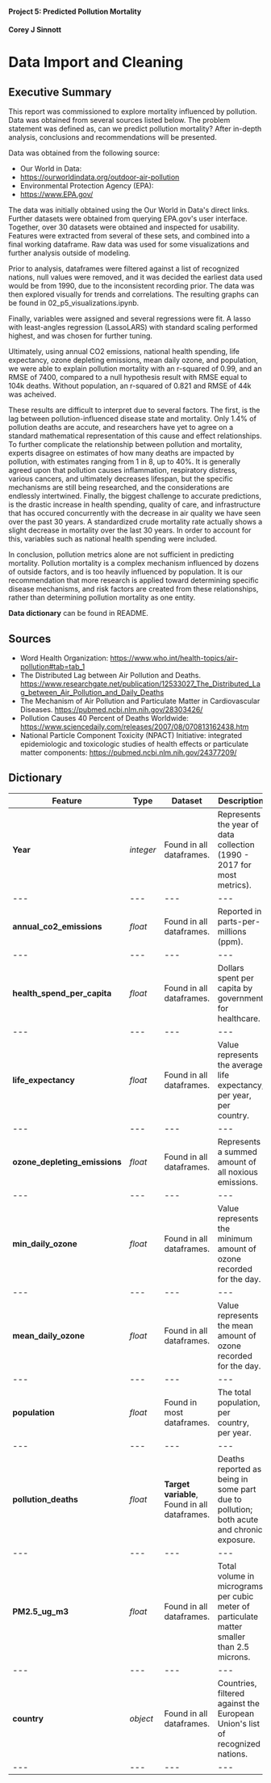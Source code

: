 #### Project 5: Predicted Pollution Mortality
#### Corey J Sinnott
# Data Import and Cleaning

## Executive Summary

This report was commissioned to explore mortality influenced by pollution. Data was obtained from several sources listed below. The problem statement was defined as, can we predict pollution mortality? After in-depth analysis, conclusions and recommendations will be presented.

Data was obtained from the following source:
- Our World in Data: 
 - https://ourworldindata.org/outdoor-air-pollution
- Environmental Protection Agency (EPA): 
 - https://www.EPA.gov/
 
The data was initially obtained using the Our World in Data's direct links. Further datasets were obtained from querying EPA.gov's user interface. Together, over 30 datasets were obtained and inspected for usability. Features were extracted from several of these sets, and combined into a final working dataframe. Raw data was used for some visualizations and further analysis outside of modeling.

Prior to analysis, dataframes were filtered against a list of recognized nations, null values were removed, and it was decided the earliest data used would be from 1990, due to the inconsistent recording prior. The data was then explored visually for trends and correlations. The resulting graphs can be found in 02_p5_visualizations.ipynb.

Finally, variables were assigned and several regressions were fit. A lasso with least-angles regression (LassoLARS) with standard scaling performed highest, and was chosen for further tuning. 

Ultimately, using annual CO2 emissions, national health spending, life expectancy, ozone depleting emissions, mean daily ozone, and population, we were able to explain pollution mortality with an r-squared of 0.99, and an RMSE of 7400, compared to a null hypothesis result with RMSE equal to 104k deaths. Without population, an r-squared of 0.821 and RMSE of 44k was acheived.

These results are difficult to interpret due to several factors. The first, is the lag between pollution-influenced disease state and mortality. Only 1.4% of pollution deaths are accute,  and researchers have yet to agree on a standard mathematical representation of this cause and effect relationships. To further complicate the relationship between pollution and mortality, experts disagree on estimates of how many deaths are impacted by pollution, with estimates ranging from 1 in 8, up to 40%. It is generally agreed upon that pollution causes inflammation, respiratory distress, various cancers, and ultimately decreases lifespan, but the specific mechanisms are still being researched, and the considerations are endlessly intertwined. Finally, the biggest challenge to accurate predictions, is the drastic increase in health spending, quality of care, and infrastructure that has occured concurrently with the decrease in air quality we have seen over the past 30 years. A standardized crude mortality rate actually shows a slight decrease in mortality over the last 30 years. In order to account for this, variables such as national health spending were included.

In conclusion, pollution metrics alone are not sufficient in predicting mortality. Pollution mortality is a complex mechanism influenced by dozens of outside factors, and is too heavily influenced by population. It is our recommendation that more research is applied toward determining specific disease mechanisms, and risk factors are created from these relationships, rather than determining pollution mortality as one entity.

**Data dictionary** can be found in README.


## Sources
 - Word Health Organization: https://www.who.int/health-topics/air-pollution#tab=tab_1
 - The Distributed Lag between Air Pollution and Deaths. https://www.researchgate.net/publication/12533027_The_Distributed_Lag_between_Air_Pollution_and_Daily_Deaths
 - The Mechanism of Air Pollution and Particulate Matter in Cardiovascular Diseases. https://pubmed.ncbi.nlm.nih.gov/28303426/
 - Pollution Causes 40 Percent of Deaths Worldwide: https://www.sciencedaily.com/releases/2007/08/070813162438.htm
 - National Particle Component Toxicity (NPACT) Initiative: integrated epidemiologic and toxicologic studies of health effects or particulate matter components: https://pubmed.ncbi.nlm.nih.gov/24377209/

## Dictionary  
|Feature|Type|Dataset|Description|
|---|---|---|---|  
|**Year**|*integer*|Found in all dataframes.|Represents the year of data collection (1990 - 2017 for most metrics).|  
|---|---|---|---|  
|**annual_co2_emissions**|*float*|Found in all dataframes.|Reported in parts-per-millions (ppm).|  
|---|---|---|---|  
|**health_spend_per_capita**|*float*|Found in all dataframes.|Dollars spent per capita by government for healthcare.|   
|---|---|---|---|  
|**life_expectancy**|*float*|Found in all dataframes.|Value represents the average life expectancy, per year, per country.|  
|---|---|---|---|  
|**ozone_depleting_emissions**|*float*|Found in all dataframes.|Represents a summed amount of all noxious emissions.|   
|---|---|---|---| 
|**min_daily_ozone**|*float*|Found in all dataframes.|Value represents the minimum amount of ozone recorded for the day.|  
|---|---|---|---| 
|**mean_daily_ozone**|*float*|Found in all dataframes.|Value represents the mean amount of ozone recorded for the day.| 
|---|---|---|---|  
|**population**|*float*|Found in most dataframes.|The total population, per country, per year.|  
|---|---|---|---|  
|**pollution_deaths**|*float*|**Target variable**, Found in all dataframes.|Deaths reported as being in some part due to pollution; both acute and chronic exposure.|   
|---|---|---|---|  
|**PM2.5_ug_m3**|*float*|Found in all dataframes.|Total volume in micrograms per cubic meter of particulate matter smaller than 2.5 microns.|  
|---|---|---|---|  
|**country**|*object*|Found in all dataframes.|Countries, filtered against the European Union's list of recognized nations.|  
|---|---|---|---| 

